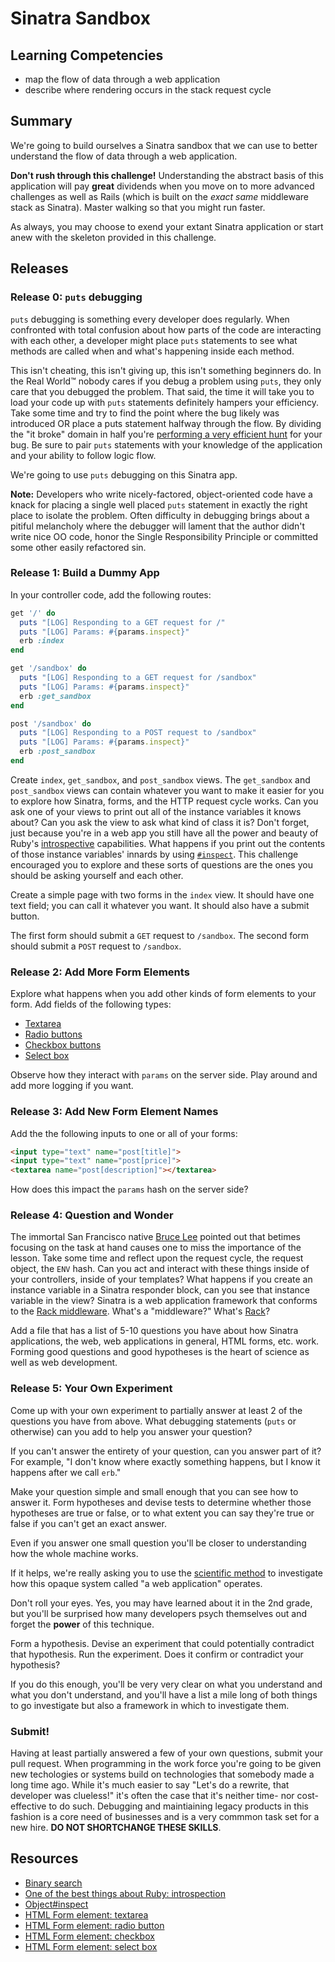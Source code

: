 # Sinatra Sandbox

## Learning Competencies

* map the flow of data through a web application
* describe where rendering occurs in the stack request cycle

## Summary

We're going to build ourselves a Sinatra sandbox that we can use to better
understand the flow of data through a web application.

**Don't rush through this challenge!**  Understanding the abstract basis of
this application will pay **great** dividends when you move on to more advanced
challenges as well as Rails (which is built on the *exact same* middleware
stack as Sinatra).  Master walking so that you might run faster.

As always, you may choose to exend your extant Sinatra application or start
anew with the skeleton provided in this challenge.

## Releases

### Release 0: `puts` debugging

`puts` debugging is something every developer does regularly.  When confronted
with total confusion about how parts of the code are interacting with each
other, a developer might place `puts` statements to see what methods are called
when and what's happening inside each method.

This isn't cheating, this isn't giving up, this isn't something beginners do.
In the Real World&trade; nobody cares if you debug a problem using `puts`, they
only care that you debugged the problem.  That said, the time it will take you
to load your code up with `puts` statements definitely hampers your efficiency.
Take some time and try to find the point where the bug likely was introduced OR
place a puts statement halfway through the flow.  By dividing the "it broke"
domain in half you're [performing a very efficient hunt][binary search] for your bug.
Be sure to pair `puts` statements with your knowledge of the application and
your ability to follow logic flow.

We're going to use `puts` debugging on this Sinatra app.

**Note:** Developers who write nicely-factored, object-oriented code have a knack for
placing a single well placed `puts` statement in exactly the right place to
isolate the problem.  Often difficulty in debugging brings about a pitiful
melancholy where the debugger will lament that the author didn't write nice OO
code, honor the Single Responsibility Principle or committed some other easily
refactored sin.

### Release 1: Build a Dummy App

In your controller code, add the following routes:

```ruby
get '/' do
  puts "[LOG] Responding to a GET request for /"
  puts "[LOG] Params: #{params.inspect}"
  erb :index
end

get '/sandbox' do
  puts "[LOG] Responding to a GET request for /sandbox"
  puts "[LOG] Params: #{params.inspect}"
  erb :get_sandbox
end

post '/sandbox' do
  puts "[LOG] Responding to a POST request to /sandbox"
  puts "[LOG] Params: #{params.inspect}"
  erb :post_sandbox
end
```

Create `index`, `get_sandbox`, and `post_sandbox` views.  The `get_sandbox`
and `post_sandbox` views can contain whatever you want to make it easier for
you to explore how Sinatra, forms, and the HTTP request cycle works. Can you
ask one of your views to print out all of the instance variables it knows
about?  Can you ask the view to ask what kind of class it is?  Don't forget,
just because you're in a web app you still have all the power and beauty of
Ruby's [introspective][] capabilities.  What happens if you print out the
contents of those instance variables' innards by using [`#inspect`][inspect].
This challenge encouraged you to explore and these sorts of questions are the
ones you should be asking yourself and each other.

Create a simple page with two forms in the `index` view.  It should have one
text field; you can call it whatever you want.  It should also have a submit
button.

The first form should submit a `GET` request to `/sandbox`.  The second form
should submit a `POST` request to `/sandbox`.

### Release 2: Add More Form Elements

Explore what happens when you add other kinds of form elements to your form.  Add fields of the following types:

* [Textarea][]
* [Radio buttons][]
* [Checkbox buttons][]
* [Select box][]

Observe how they interact with `params` on the server side.  Play around and
add more logging if you want.

### Release 3: Add New Form Element Names

Add the the following inputs to one or all of your forms:

```html
<input type="text" name="post[title]">
<input type="text" name="post[price]">
<textarea name="post[description]"></textarea>
```

How does this impact the `params` hash on the server side?

### Release 4: Question and Wonder

The immortal San Francisco native [Bruce Lee][enter the dragon] pointed out
that betimes focusing on the task at hand causes one to miss the importance of
the lesson.  Take some time and reflect upon the request cycle, the request
object, the `ENV` hash.  Can you act and interact with these things inside of
your controllers, inside of your templates?  What happens if you create an
instance variable in a Sinatra responder block, can you see that instance
variable in the view?  Sinatra is a web application framework that conforms to
the [Rack middleware][].  What's a "middleware?"  What's [Rack][Rack
middleware]?

Add a file that has a list of 5-10 questions you have about how Sinatra
applications, the web, web applications in general, HTML forms, etc. work.
Forming good questions and good hypotheses is the heart of science as well as
web development.

### Release 5: Your Own Experiment

Come up with your own experiment to partially answer at least 2 of the
questions you have from above.  What debugging statements (`puts` or otherwise)
can you add to help you answer your question?

If you can't answer the entirety of your question, can you answer part of it?
For example, "I don't know where exactly something happens, but I know it
happens after we call `erb`."

Make your question simple and small enough that you can see how to answer it.
Form hypotheses and devise tests to determine whether those hypotheses are true
or false, or to what extent you can say they're true or false if you can't get
an exact answer.

Even if you answer one small question you'll be closer to understanding how the
whole machine works.

If it helps, we're really asking you to use the [scientific method][] to
investigate how this opaque system called "a web application" operates.

Don't roll your eyes.  Yes, you may have learned about it in the 2nd grade, but
you'll be surprised how many developers psych themselves out and forget the
**power** of this technique.

Form a hypothesis.  Devise an experiment that could potentially contradict that
hypothesis.  Run the experiment.  Does it confirm or contradict your
hypothesis?

If you do this enough, you'll be very very clear on what you understand and
what you don't understand, and you'll have a list a mile long of both things to
go investigate but also a framework in which to investigate them.

### Submit!

Having at least partially answered a few of your own questions, submit your
pull request.  When programming in the work force you're going to be given new
techologies or systems build on technologies that somebody made a long time
ago.  While it's much easier to say "Let's do a rewrite, that developer was
clueless!" it's often the case that it's neither time- nor cost-effective to do
such.  Debugging and maintiaining legacy products in this fashion is a core
need of businesses and is a very commmon task set for a new hire.  **DO NOT
SHORTCHANGE THESE SKILLS**.


## Resources

* [Binary search][binary search]
* [One of the best things about Ruby: introspection][introspective]
* [Object#inspect][inspect]
* [HTML Form element: textarea][Textarea]
* [HTML Form element: radio button][Radio buttons]
* [HTML Form element: checkbox][Checkbox buttons]
* [HTML Form element: select box][Select box]

[enter the dragon]: http://www.youtube.com/watch?v=sDW6vkuqGLg&t=1m14s
[binary search]: http://cl.ly/2n3D2V0R0L2f/download/sinatra_skeleton.zip
[introspective]: http://en.wikipedia.org/wiki/Type_introspection#Ruby
[inspect]: http://en.wikipedia.org/wiki/Type_introspection#Ruby
[Textarea]: http://www.echoecho.com/htmlforms08.htm
[Radio buttons]: http://www.echoecho.com/htmlforms10.htm
[Checkbox buttons]: http://www.echoecho.com/htmlforms09.htm
[Select box]: http://www.echoecho.com/htmlforms11.htm
[Rack middleware]: http://rack.github.io/
[scientific method]: http://en.wikipedia.org/wiki/Scientific_method
